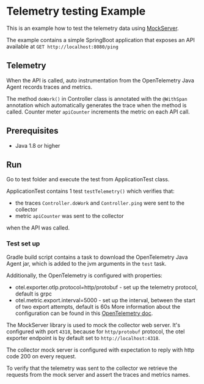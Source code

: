 # Telemetry testing Example

This is an example how to test the telemetry data using [MockServer](https://www.mock-server.com/).

The example contains a simple SpringBoot application that exposes an API available at `GET http://localhost:8080/ping`

## Telemetry

When the API is called, auto instrumentation from the OpenTelemetry Java Agent records traces and
metrics.

The method `doWork()` in Controller class is annotated with the `@WithSpan` annotation which automatically generates the trace when the method is called.
Counter meter `apiCounter` increments the metric on each API call.

## Prerequisites
* Java 1.8 or higher

## Run

Go to test folder and execute the test from ApplicationTest class.

ApplicationTest contains 1 test `testTelemetry()` which verifies that:
- the traces `Controller.doWork` and `Controller.ping` were sent to the collector
- metric `apiCounter` was sent to the collector

when the API was called.

### Test set up

Gradle build script contains a task to download the OpenTelemetry Java Agent jar, which is added to the jvm arguments in the `test` task.

Additionally, the OpenTelemetry is configured with properties:
 - otel.exporter.otlp.protocol=http/protobuf - set up the telemetry protocol, default is grpc
 - otel.metric.export.interval=5000 - set up the interval, between the start of two export attempts, default is 60s
More information about the configuration can be found in this [OpenTelemetry doc](https://opentelemetry.io/docs/languages/java/configuration/#properties-exporters).
 
The MockServer library is used to mock the collector web server. It's configured with port `4318`, because for 
`http/protobuf` protocol, the otel exporter endpoint is by default set to `http://localhost:4318`.

The collector mock server is configured with expectation to reply with http code 200 on every request.

To verify that the telemetry was sent to the collector we retrieve the requests from the mock server and assert the traces and metrics names. 

